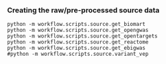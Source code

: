 ### Creating the raw/pre-processed source data

```
python -m workflow.scripts.source.get_biomart
python -m workflow.scripts.source.get_opengwas
python -m workflow.scripts.source.get_opentargets
python -m workflow.scripts.source.get_reactome
python -m workflow.scripts.source.get_ebigwas
#python -m workflow.scripts.source.variant_vep
```